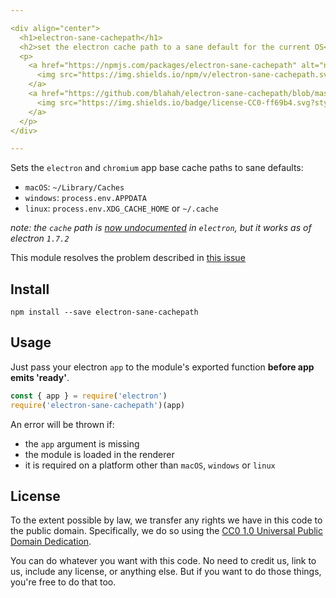 ```yaml
---

<div align="center">
  <h1>electron-sane-cachepath</h1>
  <h2>set the electron cache path to a sane default for the current OS</h2>
  <p>
    <a href="https://npmjs.com/packages/electron-sane-cachepath" alt="npm package">
      <img src="https://img.shields.io/npm/v/electron-sane-cachepath.svg?style=flat-square">
    </a>
    <a href="https://github.com/blahah/electron-sane-cachepath/blob/master/LICENSE" alt="CC0 public domain">
      <img src="https://img.shields.io/badge/license-CC0-ff69b4.svg?style=flat-square">
    </a>
  </p>
</div>

---
```


Sets the `electron` and `chromium` app base cache paths to sane defaults:

- `macOS`: `~/Library/Caches`
- `windows`: `process.env.APPDATA`
- `linux`: `process.env.XDG_CACHE_HOME` or `~/.cache`

*note: the `cache` path is [now undocumented](https://github.com/electron/electron/commit/3d4318e15e757cf26377637ee1240d5b87cde39c) in `electron`, but it works as of electron `1.7.2`*

This module resolves the problem described in [this issue](https://github.com/electron/electron/issues/8124)

## Install

```
npm install --save electron-sane-cachepath
```

## Usage

Just pass your electron `app` to the module's exported function **before app emits 'ready'**.

``` js
const { app } = require('electron')
require('electron-sane-cachepath')(app)
```

An error will be thrown if:

- the `app` argument is missing
- the module is loaded in the renderer
- it is required on a platform other than `macOS`, `windows` or `linux`

## License

To the extent possible by law, we transfer any rights we have in this code to the public domain. Specifically, we do so using the [CC0 1.0 Universal Public Domain Dedication](https://creativecommons.org/publicdomain/zero/1.0/).

You can do whatever you want with this code. No need to credit us, link to us, include any license, or anything else. But if you want to do those things, you're free to do that too.

